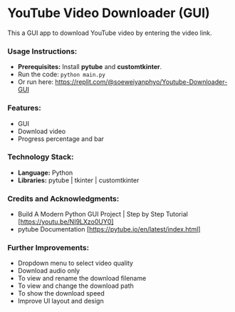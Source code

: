# YouTube Video Downloader (GUI)

This a GUI app to download YouTube video by entering the video link.

### Usage Instructions:

- **Prerequisites:** Install **pytube** and **customtkinter**.
- Run the code: `python main.py`
- Or run here: https://replit.com/@soeweiyanphyo/Youtube-Downloader-GUI

### Features:

- GUI
- Download video
- Progress percentage and bar

### Technology Stack:

- **Language:** Python
- **Libraries:** pytube | tkinter | customtkinter

### Credits and Acknowledgments:

- Build A Modern Python GUI Project | Step by Step Tutorial [https://youtu.be/NI9LXzo0UY0]
- pytube Documentation [https://pytube.io/en/latest/index.html]

### Further Improvements:

- Dropdown menu to select video quality
- Download audio only
- To view and rename the download filename
- To view and change the download path
- To show the download speed
- Improve UI layout and design
